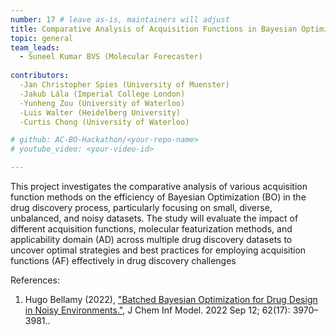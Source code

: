 ```yaml
---
number: 17 # leave as-is, maintainers will adjust
title: Comparative Analysis of Acquisition Functions in Bayesian Optimization for Drug Discovery
topic: general
team_leads:
  - Suneel Kumar BVS (Molecular Forecaster)
  
contributors:
  -Jan Christopher Spies (University of Muenster)
  -Jakub Lála (Imperial College London) 
  -Yunheng Zou (University of Waterloo)
  -Luis Walter (Heidelberg University)
  -Curtis Chong (University of Waterloo)

# github: AC-BO-Hackathon/<your-repo-name>
# youtube_video: <your-video-id>

---
```


This project investigates the comparative analysis of various acquisition function methods on the efficiency of Bayesian Optimization (BO) in the drug discovery process, particularly focusing on small, diverse, unbalanced, and noisy datasets. The study will evaluate the impact of different acquisition functions, molecular featurization methods, and applicability domain (AD) across multiple drug discovery datasets to uncover optimal strategies and best practices for employing acquisition functions (AF) effectively in drug discovery challenges


References:

1. Hugo Bellamy (2022), ["Batched Bayesian Optimization for Drug Design in Noisy Environments."](https://www.ncbi.nlm.nih.gov/pmc/articles/PMC9472273/), J Chem Inf Model. 2022 Sep 12; 62(17): 3970–3981..
